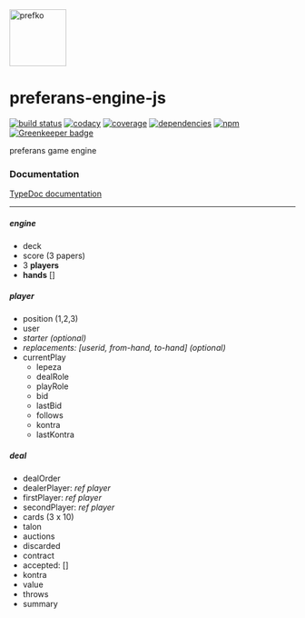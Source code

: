 <a href="http://prefko.com">
  <img alt="prefko" src="https://avatars0.githubusercontent.com/u/46445292?s=200" width="100">
</a>

# preferans-engine-js
[![build status](https://img.shields.io/travis/prefko/preferans-engine-js.svg?branch=master)](https://travis-ci.org/prefko/preferans-engine-js)
[![codacy](https://img.shields.io/codacy/grade/60322e02d8df469893dbb8c0a89e5cc8.svg)](https://www.codacy.com/project/prefko/preferans-engine-js/dashboard)
[![coverage](https://img.shields.io/coveralls/github/prefko/preferans-engine-js/master.svg)](https://coveralls.io/github/prefko/preferans-engine-js?branch=master)
[![dependencies](https://david-dm.org/prefko/preferans-engine-js.svg)](https://www.npmjs.com/package/preferans-engine-js)
[![npm](https://img.shields.io/npm/dt/preferans-engine-js.svg)](https://www.npmjs.com/package/preferans-engine-js) [![Greenkeeper badge](https://badges.greenkeeper.io/prefko/preferans-engine-js.svg)](https://greenkeeper.io/)

preferans game engine

### Documentation

[TypeDoc documentation](https://prefko.github.io/preferans-engine-js/docs/)

---

##### engine
* deck
* score (3 papers)
* 3 **players**
* **hands** []

##### player
* position (1,2,3)
* user
* *starter (optional)*
* *replacements: [userid, from-hand, to-hand] (optional)*
* currentPlay
  * lepeza
  * dealRole
  * playRole
  * bid
  * lastBid
  * follows
  * kontra
  * lastKontra

##### deal
* dealOrder
* dealerPlayer: *ref player*
* firstPlayer: *ref player*
* secondPlayer: *ref player*
* cards (3 x 10)
* talon
* auctions
* discarded
* contract
* accepted: []
* kontra
* value
* throws
* summary
